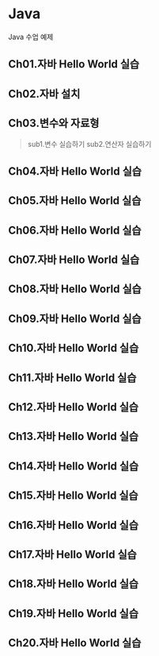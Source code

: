 # Java
Java 수업 예제

## Ch01.자바 Hello World 실습

## Ch02.자바 설치

## Ch03.변수와 자료형
 > sub1.변수 실습하기
 > sub2.연산자 실습하기
 
## Ch04.자바 Hello World 실습
## Ch05.자바 Hello World 실습
## Ch06.자바 Hello World 실습
## Ch07.자바 Hello World 실습
## Ch08.자바 Hello World 실습
## Ch09.자바 Hello World 실습
## Ch10.자바 Hello World 실습
## Ch11.자바 Hello World 실습
## Ch12.자바 Hello World 실습
## Ch13.자바 Hello World 실습
## Ch14.자바 Hello World 실습
## Ch15.자바 Hello World 실습
## Ch16.자바 Hello World 실습
## Ch17.자바 Hello World 실습
## Ch18.자바 Hello World 실습
## Ch19.자바 Hello World 실습
## Ch20.자바 Hello World 실습


